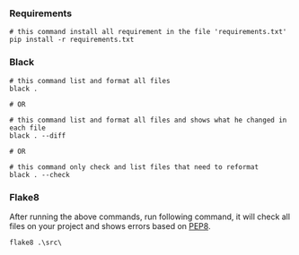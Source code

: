 ### Requirements

```shell
# this command install all requirement in the file 'requirements.txt'
pip install -r requirements.txt

```

### Black

```shell
# this command list and format all files
black .

# OR

# this command list and format all files and shows what he changed in each file
black . --diff

# OR

# this command only check and list files that need to reformat
black . --check
```

### Flake8

After running the above commands, run following command, it will check all files on your project 
and shows errors based on [PEP8](https://peps.python.org/pep-0008/).
```shell
flake8 .\src\
```